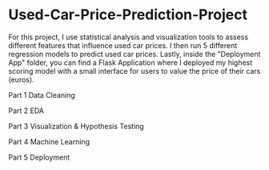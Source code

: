 # Used-Car-Price-Prediction-Project

For this project, I use statistical analysis and visualization tools to assess different features that influence used car prices. I then run 5 different regression models to predict used car prices. Lastly, inside the "Deployment App" folder, you can find a Flask Application where I deployed my highest scoring model with a small interface for users to value the price of their cars (euros). 

Part 1
Data Cleaning

Part 2
EDA

Part 3
Visualization & Hypothesis Testing 

Part 4
Machine Learning

Part 5 
Deployment 
